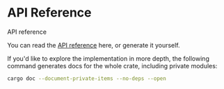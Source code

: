 # API Reference

API reference

You can read the [API reference](https://docs.rs/iota-client/1.0.1/iota_client/) here, or generate it yourself.

If you'd like to explore the implementation in more depth, the following command generates docs for the whole crate, including private modules:

```bash
cargo doc --document-private-items --no-deps --open
```

